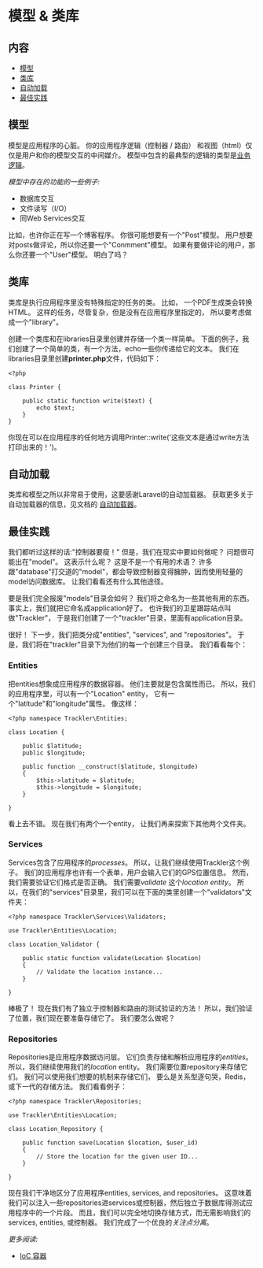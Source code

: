 # 模型 & 类库

## 内容

- [模型](#models)
- [类库](#libraries)
- [自动加载](#auto-loading)
- [最佳实践](#best-practices)

<a name="models"></a>
## 模型

模型是应用程序的心脏。 你的应用程序逻辑（控制器 / 路由） 和视图（html）仅仅是用户和你的模型交互的中间媒介。 模型中包含的最典型的逻辑的类型是[业务逻辑](http://en.wikipedia.org/wiki/Business_logic)。

*模型中存在的功能的一些例子:*

- 数据库交互
- 文件读写（I/O）
- 同Web Services交互

比如，也许你正在写一个博客程序。 你很可能想要有一个"Post"模型。 用户想要对posts做评论，所以你还要一个"Conmment"模型。 如果有要做评论的用户，那么你还要一个"User"模型。 明白了吗？

<a name="libraries"></a>
## 类库

类库是执行应用程序里没有特殊指定的任务的类。 比如， 一个PDF生成类会转换HTML。 这样的任务，尽管复杂，但是没有在应用程序里指定的， 所以要考虑做成一个"library"。

创建一个类库和在libraries目录里创建并存储一个类一样简单。 下面的例子，我们创建了一个简单的类，有一个方法，echo一些你传递给它的文本。 我们在libraries目录里创建**printer.php**文件，代码如下：

	<?php

	class Printer {

		public static function write($text) {
			echo $text;
		}
	}

你现在可以在应用程序的任何地方调用Printer::write('这些文本是通过write方法打印出来的！')。

<a name="auto-loading"></a>
## 自动加载

类库和模型之所以非常易于使用，这要感谢Laravel的自动加载器。 获取更多关于自动加载器的信息，见文档的 [自动加载器](/docs/loading)。

<a name="best-practices"></a>
## 最佳实践

我们都听过这样的话:"控制器要瘦！" 但是，我们在现实中要如何做呢？ 问题很可能出在"model"。 这表示什么呢？ 这是不是一个有用的术语？ 许多跟"database"打交道的"model"，都会导致控制器变得臃肿，因而使用轻量的model访问数据库。 让我们看看还有什么其他途径。

要是我们完全报废"models"目录会如何？ 我们将之命名为一些其他有用的东西。 事实上，我们就把它命名成application好了。 也许我们的卫星跟踪站点叫做"Trackler"， 于是我们创建了一个"trackler"目录，里面有application目录。

很好！ 下一步，我们把类分成"entities", "services", and "repositories"。 于是，我们将在"trackler"目录下为他们的每一个创建三个目录。 我们看看每个：

### Entities

把entities想象成应用程序的数据容器。 他们主要就是包含属性而已。 所以，我们的应用程序里，可以有一个"Location" entity， 它有一个"latitude"和"longitude"属性。 像这样：

	<?php namespace Trackler\Entities;
	
	class Location {

		public $latitude;
		public $longitude;

		public function __construct($latitude, $longitude)
		{
			$this->latitude = $latitude;
			$this->longitude = $longitude;
		}

	}

看上去不错。 现在我们有两个一个entity， 让我们再来探索下其他两个文件夹。

### Services

Services包含了应用程序的*processes*。 所以，让我们继续使用Trackler这个例子。 我们的应用程序也许有一个表单，用户会输入它们的GPS位置信息。 然而，我们需要验证它们格式是否正确。 我们需要*validate* 这个*location entity*。 所以，在我们的"services"目录里，我们可以在下面的类里创建一个"validators"文件夹：


	<?php namespace Trackler\Services\Validators;

	use Trackler\Entities\Location;

	class Location_Validator {

		public static function validate(Location $location)
		{
			// Validate the location instance...
		}

	}

棒极了！ 现在我们有了独立于控制器和路由的测试验证的方法！ 所以，我们验证了位置，我们现在要准备存储它了。 我们要怎么做呢？

### Repositories

Repositories是应用程序数据访问层。 它们负责存储和解析应用程序的*entities*。 所以，我们继续使用我们的*location* entity。 我们需要位置repository来存储它们。 我们可以使用我们想要的机制来存储它们， 要么是关系型逐句哭，Redis，或下一代的存储方法。 我们看看例子：

	<?php namespace Trackler\Repositories;

	use Trackler\Entities\Location;

	class Location_Repository {

		public function save(Location $location, $user_id)
		{
			// Store the location for the given user ID...
		}

	}

现在我们干净地区分了应用程序entities, services, and repositories。 这意味着我们可以注入一些repositories进services或控制器，然后独立于数据库得测试应用程序中的一个片段。 而且，我们可以完全地切换存储方式，而无需影响我们的services, entities, 或控制器。 我们完成了一个优良的*关注点分离*。

*更多阅读:*

- [IoC 容器](/docs/ioc)